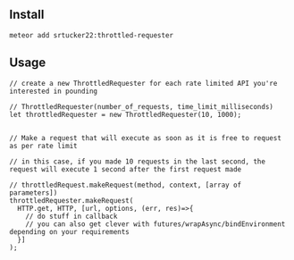 ## Install

<code>meteor add srtucker22:throttled-requester</code>

##  Usage
    // create a new ThrottledRequester for each rate limited API you're interested in pounding

    // ThrottledRequester(number_of_requests, time_limit_milliseconds)
    let throttledRequester = new ThrottledRequester(10, 1000);


    // Make a request that will execute as soon as it is free to request as per rate limit

    // in this case, if you made 10 requests in the last second, the request will execute 1 second after the first request made

    // throttledRequest.makeRequest(method, context, [array of parameters])
    throttledRequester.makeRequest(
      HTTP.get, HTTP, [url, options, (err, res)=>{
        // do stuff in callback
        // you can also get clever with futures/wrapAsync/bindEnvironment depending on your requirements
      }]
    );
